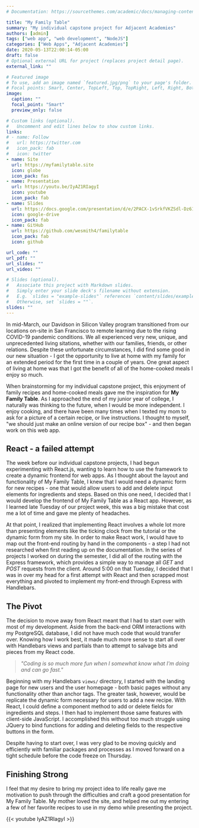 ```yaml
---
# Documentation: https://sourcethemes.com/academic/docs/managing-content/

title: "My Family Table"
summary: "My individual capstone project for Adjacent Academies"
authors: [admin]
tags: ["web app", "web development", "NodeJS"]
categories: ["Web Apps", "Adjacent Academies"]
date: 2020-05-13T22:00:14-05:00
draft: false
# Optional external URL for project (replaces project detail page).
external_link: ""

# Featured image
# To use, add an image named `featured.jpg/png` to your page's folder.
# Focal points: Smart, Center, TopLeft, Top, TopRight, Left, Right, BottomLeft, Bottom, BottomRight.
image:
  caption: ""
  focal_point: "Smart"
  preview_only: false

# Custom links (optional).
#   Uncomment and edit lines below to show custom links.
links:
# - name: Follow
#   url: https://twitter.com
#   icon_pack: fab
#   icon: twitter
- name: Site
  url: https://myfamilytable.site
  icon: globe
  icon_pack: fas
- name: Presentation
  url: https://youtu.be/IyAZ1RIagyI
  icon: youtube
  icon_pack: fab
- name: Slides
  url: https://docs.google.com/presentation/d/e/2PACX-1vSrkfVKZSdl-Dz61Uv6a1hEzp2HKLcAAI_6_xFnzdGXN4rNY-ivbFGOZ6Xrl0YGFtySp0wiHIVYM2cM/pub?start=false&loop=false&delayms=30000
  icon: google-drive
  icon_pack: fab
- name: GitHub
  url: https://github.com/wesmith4/familytable
  icon_pack: fab
  icon: github

url_code: ""
url_pdf: ""
url_slides: ""
url_video: ""

# Slides (optional).
#   Associate this project with Markdown slides.
#   Simply enter your slide deck's filename without extension.
#   E.g. `slides = "example-slides"` references `content/slides/example-slides.md`.
#   Otherwise, set `slides = ""`.
slides: ""
---
```


In mid-March, our Davidson in Silicon Valley program transitioned from our locations on-site in San Francisco to remote learning due to the rising COVID-19 pandemic conditions.  We all experienced very new, unique, and unprecedented living sitations, whether with our families, friends, or other relations.  Despite these unfortunate circumstances, I did find some good in our new situation - I got the opportunity to live at home with my family for an extended period for the first time in a couple of years. One great aspect of living at home was that I got the benefit of all of the home-cooked meals I enjoy so much.

When brainstorming for my individual capstone project, this enjoyment of family recipes and home-cooked meals gave me the inspiration for **My Family Table**.  As I approached the end of my junior year of college, I naturally was thinking to the future, when I would be more independent.  I enjoy cooking, and there have been many times when I texted my mom to ask for a picture of a certain recipe, or live instructions.  I thought to myself, "we should just make an online version of our recipe box" - and then began work on this web app.

## React - a failed attempt
<!-- ![react](https://upload.wikimedia.org/wikipedia/commons/thumb/a/a7/React-icon.svg/1280px-React-icon.svg.png) -->

The week before our individual capstone projects, I had begun experimenting with React.js, wanting to learn how to use the framework to create a dynamic frontend for web apps. As I thought about the layout and functionality of My Family Table, I knew that I would need a dynamic form for new recipes - one that would allow users to add and delete input elements for ingredients and steps.  Based on this one need, I decided that I would develop the frontend of My Family Table as a React app. However, as I learned late Tuesday of our project week, this was a big mistake that cost me a lot of time and gave me plenty of headaches.

At that point, I realized that implementing React involves a whole lot more than presenting elements like the ticking clock from the tutorial or the dynamic form from my site.  In order to make React work, I would have to map out the front-end routing by hand in the components - a step I had not researched when first reading up on the documentation.  In the series of projects I worked on during the semester, I did all of the routing with the Express framework, which provides a simple way to manage all *GET* and *POST* requests from the client.  Around 5:00 on that Tuesday, I decided that I was in over my head for a first attempt with React and then scrapped most everything and pivoted to implement my front-end through Express with Handlebars.

## The Pivot
The decision to move away from React meant that I had to start over with most of my development.  Aside from the back-end ORM interactions with my PostgreSQL database, I did not have much code that would transfer over.  Knowing how I work best, it made much more sense to start all over with Handlebars views and partials than to attempt to salvage bits and pieces from my React code.

> *"Coding is so much more fun when I somewhat know what I'm doing and can go fast."*

Beginning with my Handlebars `views/` directory, I started with the landing page for new users and the user homepage - both basic pages without any functionality other than anchor tags.  The greater task, however, would be replicate the dynamic form necessary for users to add a new recipe. With React, I could define a component method to add or delete fields for ingredients and steps. I then had to implement those same features with client-side JavaScript.
I accomplished this without too much struggle using JQuery to bind functions for adding and deleting fields to the respective buttons in the form.

Despite having to start over, I was very glad to be moving quickly and efficiently with familiar packages and processes as I moved forward on a tight schedule before the code freeze on Thursday.

## Finishing Strong
I feel that my desire to bring my project idea to life really gave me motivation to push through the difficulties and craft a good presentation for My Family Table.  My mother loved the site, and helped me out my entering a few of her favorite recipes to use in my demo while presenting the project.
<!-- My presentation video on Youtube -->
{{< youtube IyAZ1RIagyI >}}
